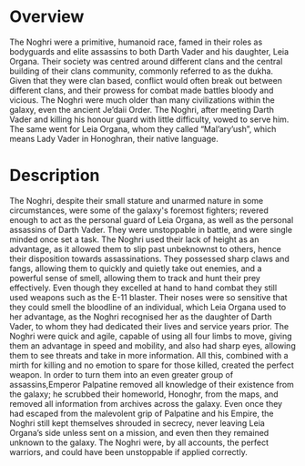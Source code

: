 # Overview

The Noghri were a primitive, humanoid race, famed in their roles as bodyguards and elite assassins to both Darth Vader and his daughter, Leia Organa.
Their society was centred around different clans and the central building of their clans community, commonly referred to as the dukha.
Given that they were clan based, conflict would often break out between different clans, and their prowess for combat made battles bloody and vicious.
The Noghri were much older than many civilizations within the galaxy, even the ancient Je’daii Order.
The Noghri, after meeting Darth Vader and killing his honour guard with little difficulty, vowed to serve him.
The same went for Leia Organa, whom they called “Mal’ary’ush”, which means Lady Vader in Honoghran, their native language.

# Description

The Noghri, despite their small stature and unarmed nature in some circumstances, were some of the galaxy's foremost fighters; revered enough to act as the personal guard of Leia Organa, as well as the personal assassins of Darth Vader.
They were unstoppable in battle, and were single minded once set a task.
The Noghri used their lack of height as an advantage, as it allowed them to slip past unbeknownst to others, hence their disposition towards assassinations.
They possessed sharp claws and fangs, allowing them to quickly and quietly take out enemies, and a powerful sense of smell, allowing them to track and hunt their prey effectively.
Even though they excelled at hand to hand combat they still used weapons such as the E-11 blaster.
Their noses were so sensitive that they could smell the bloodline of an individual, which Leia Organa used to her advantage, as the Noghri recognised her as the daughter of Darth Vader, to whom they had dedicated their lives and service years prior.
The Noghri were quick and agile, capable of using all four limbs to move, giving them an advantage in speed and mobility, and also had sharp eyes, allowing them to see threats and take in more information.
All this, combined with a mirth for killing and no emotion to spare for those killed, created the perfect weapon.
In order to turn them into an even greater group of assassins,Emperor Palpatine removed all knowledge of their existence from the galaxy; he scrubbed their homeworld, Honoghr, from the maps, and removed all information from archives across the galaxy.
Even once they had escaped from the malevolent grip of Palpatine and his Empire, the Noghri still kept themselves shrouded in secrecy, never leaving Leia Organa’s side unless sent on a mission, and even then they remained unknown to the galaxy.
The Noghri were, by all accounts, the perfect warriors, and could have been unstoppable if applied correctly.
